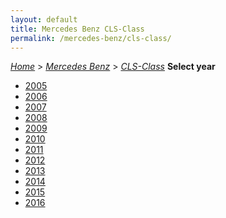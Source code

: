 ```yaml
---
layout: default
title: Mercedes Benz CLS-Class
permalink: /mercedes-benz/cls-class/
---
```

[*Home*](/) > [*Mercedes Benz*](/mercedes-benz/) > [*CLS-Class*](/mercedes-benz/cls-class/)
**Select year**
- [2005](/mercedes-benz/cls-class/2005/)
- [2006](/mercedes-benz/cls-class/2006/)
- [2007](/mercedes-benz/cls-class/2007/)
- [2008](/mercedes-benz/cls-class/2008/)
- [2009](/mercedes-benz/cls-class/2009/)
- [2010](/mercedes-benz/cls-class/2010/)
- [2011](/mercedes-benz/cls-class/2011/)
- [2012](/mercedes-benz/cls-class/2012/)
- [2013](/mercedes-benz/cls-class/2013/)
- [2014](/mercedes-benz/cls-class/2014/)
- [2015](/mercedes-benz/cls-class/2015/)
- [2016](/mercedes-benz/cls-class/2016/)
